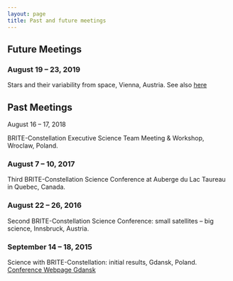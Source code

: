 ```yaml
---
layout: page
title: Past and future meetings
---
```

## Future Meetings
### August 19 – 23, 2019

Stars and their variability from space, Vienna, Austria.
See also [here](https://starsandspace.univie.ac.at)

## Past Meetings
August 16 – 17, 2018

BRITE-Constellation Executive Science Team Meeting & Workshop, Wroclaw, Poland.

### August 7 – 10, 2017

Third BRITE-Constellation Science Conference at Auberge du Lac Taureau in Quebec, Canada.

### August 22 – 26, 2016
Second BRITE-Constellation Science Conference: small satellites – big science, Innsbruck, Austria.

### September 14 – 18, 2015
Science with BRITE-Constellation: initial results, Gdansk, Poland.
[Conference Webpage Gdansk](https://www.camk.edu.pl/konferencje/brite_science/)